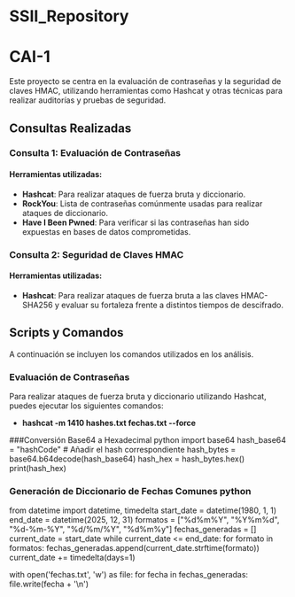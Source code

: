 # SSII_Repository

# CAI-1 

Este proyecto se centra en la evaluación de contraseñas y la seguridad de claves HMAC, utilizando herramientas como Hashcat y otras técnicas para realizar auditorías y pruebas de seguridad.

## Consultas Realizadas

### Consulta 1: Evaluación de Contraseñas

#### Herramientas utilizadas:
- **Hashcat**: Para realizar ataques de fuerza bruta y diccionario.
- **RockYou**: Lista de contraseñas comúnmente usadas para realizar ataques de diccionario.
- **Have I Been Pwned**: Para verificar si las contraseñas han sido expuestas en bases de datos comprometidas.

### Consulta 2: Seguridad de Claves HMAC

#### Herramientas utilizadas:
- **Hashcat**: Para realizar ataques de fuerza bruta a las claves HMAC-SHA256 y evaluar su fortaleza frente a distintos tiempos de descifrado.

## Scripts y Comandos

A continuación se incluyen los comandos utilizados en los análisis.

### Evaluación de Contraseñas
Para realizar ataques de fuerza bruta y diccionario utilizando Hashcat, puedes ejecutar los siguientes comandos:
- **hashcat -m 1410 hashes.txt fechas.txt --force**

###Conversión Base64 a Hexadecimal python
import base64 
hash_base64 = "hashCode"  # Añadir el hash correspondiente
hash_bytes = base64.b64decode(hash_base64) 
hash_hex = hash_bytes.hex() 
print(hash_hex)

### Generación de Diccionario de Fechas Comunes python
from datetime import datetime, timedelta 
start_date = datetime(1980, 1, 1) 
end_date = datetime(2025, 12, 31) 
formatos = ["%d%m%Y", "%Y%m%d", "%d-%m-%Y", "%d/%m/%Y", "%d%m%y"] 
fechas_generadas = [] 
current_date = start_date 
while current_date <= end_date: 
    for formato in formatos: 
        fechas_generadas.append(current_date.strftime(formato)) 
    current_date += timedelta(days=1) 

with open('fechas.txt', 'w') as file:
    for fecha in fechas_generadas:
        file.write(fecha + '\n')
